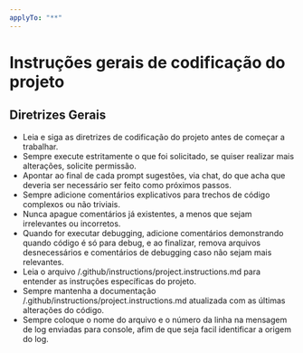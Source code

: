```yaml
---
applyTo: "**"
---
```

# Instruções gerais de codificação do projeto

## Diretrizes Gerais
- Leia e siga as diretrizes de codificação do projeto antes de começar a trabalhar.
- Sempre execute estritamente o que foi solicitado, se quiser realizar mais alterações, solicite permissão. 
- Apontar ao final de cada prompt sugestões, via chat, do que acha que deveria ser necessário ser feito como próximos passos.
- Sempre adicione comentários explicativos para trechos de código complexos ou não triviais.
- Nunca apague comentários já existentes, a menos que sejam irrelevantes ou incorretos.
- Quando for executar debugging, adicione comentários demonstrando quando código é só para debug, e ao finalizar, remova arquivos desnecessários e comentários de debugging caso não sejam mais relevantes.
- Leia o arquivo /.github/instructions/project.instructions.md para entender as instruções específicas do projeto.
- Sempre mantenha a documentação /.github/instructions/project.instructions.md atualizada com as últimas alterações do código.
- Sempre coloque o nome do arquivo e o número da linha na mensagem de log enviadas para console, afim de que seja facil identificar a origem do log.

